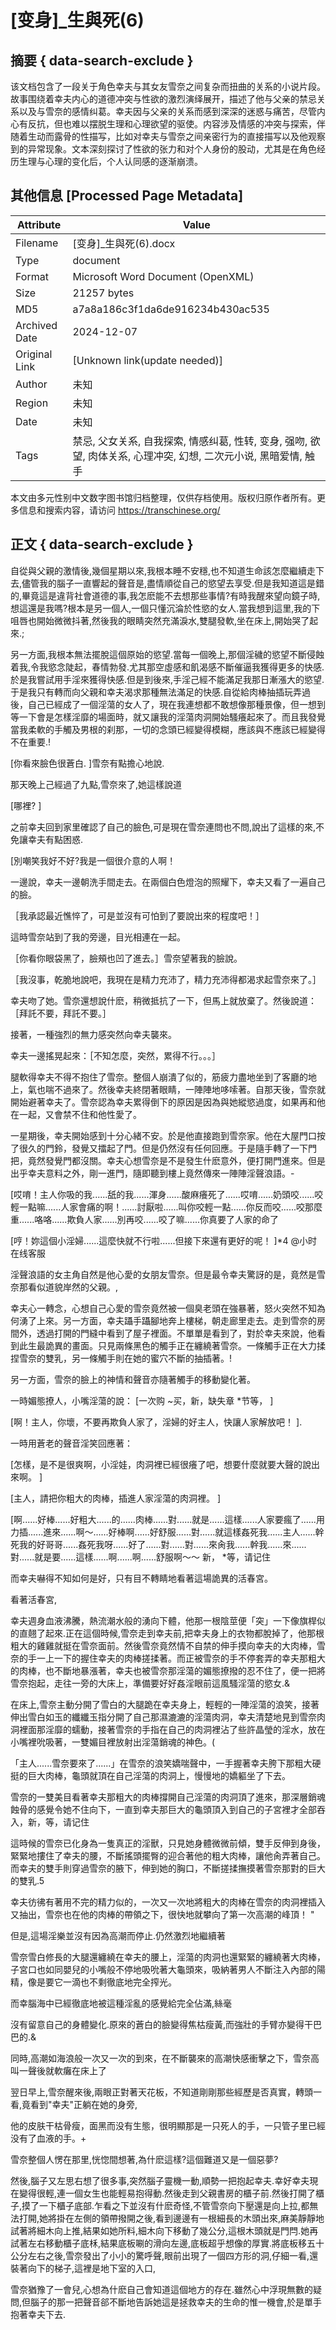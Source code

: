 # [变身]_生與死(6)



## 摘要  { data-search-exclude }

<!-- tcd_abstract -->
该文档包含了一段关于角色幸夫与其女友雪奈之间复杂而扭曲的关系的小说片段。故事围绕着幸夫内心的道德冲突与性欲的激烈演绎展开，描述了他与父亲的禁忌关系以及与雪奈的感情纠葛。幸夫因与父亲的关系而感到深深的迷惑与痛苦，尽管内心有反抗，但也难以摆脱生理和心理欲望的驱使。内容涉及情感的冲突与探索，伴随着生动而露骨的性描写，比如对幸夫与雪奈之间亲密行为的直接描写以及他观察到的异常现象。文本深刻探讨了性欲的张力和对个人身份的股动，尤其是在角色经历生理与心理的变化后，个人认同感的逐渐崩溃。

<!-- tcd_abstract_end -->

## 其他信息 [Processed Page Metadata]

| Attribute       | Value                                  |
|-----------------|----------------------------------------|
| Filename        | [变身]_生與死(6).docx                             |
| Type            | document                                 |
| Format          | Microsoft Word Document (OpenXML)                               |
| Size            | 21257 bytes                           |
| MD5             | a7a8a186c3f1da6de916234b430ac535                                  |
| Archived Date   | 2024-12-07                             |
| Original Link   | [Unknown link(update needed)]                         |
| Author          | 未知                               |
| Region          | 未知                               |
| Date            | 未知                                 |
| Tags            | 禁忌, 父女关系, 自我探索, 情感纠葛, 性转, 变身, 强吻, 欲望, 肉体关系, 心理冲突, 幻想, 二次元小说, 黑暗爱情, 触手                                 |

本文由多元性别中文数字图书馆归档整理，仅供存档使用。版权归原作者所有。更多信息和搜索内容，请访问 <https://transchinese.org/>


## 正文 { data-search-exclude }

<!-- tcd_main_text -->
自從與父親的激情後,幾個星期以來,我根本睡不安穩,也不知道生命該怎麼繼續走下去,儘管我的腦子一直響起的聲音是,盡情順從自己的慾望去享受.但是我知道這是錯的,畢竟這是違背社會道德的事,我怎麽能不去想那些事情?有時我醒來望向鏡子時,想這還是我嗎?根本是另一個人,一個只懂沉淪於性慾的女人.當我想到這里,我的下咀唇也開始微微抖著,然後我的眼睛突然充滿淚水,雙腿發軟,坐在床上,開始哭了起來.;

另一方面,我根本無法擺脫這個原始的慾望.當每一個晚上,那個淫穢的慾望不斷侵蝕着我,令我慾念陡起，春情勃發.尤其那空虛感和飢渴感不斷催逼我獲得更多的快感.於是我嘗試用手淫來獲得快感.但是到後來,手淫己經不能滿足我那日漸漲大的慾望.于是我只有轉而向父親和幸夫渴求那種無法滿足的快感.自從給肉棒抽插玩弄過後，自己已經成了一個淫蕩的女人了，現在我連想都不敢想像那種景像，但一想到等一下會是怎樣淫靡的場面時，就又讓我的淫蕩肉洞開始騷癢起來了。而且我發覺當我柔軟的手觸及男根的刹那，一切的念頭已經變得模糊，應該與不應該已經變得不在重要.!

 [你看來臉色很蒼白. ]雪奈有點擔心地說.

那天晚上己經過了九點,雪奈來了,她這樣說道

 [哪裡? ]

之前幸夫回到家里確認了自己的臉色,可是現在雪奈連問也不問,說出了這樣的來,不免讓幸夫有點困惑.

 [別嘲笑我好不好?我是一個很介意的人啊！

一邊說，幸夫一邊朝洗手間走去。在兩個白色燈泡的照耀下，幸夫又看了一遍自己的臉。

［我承認最近憔悴了，可是並沒有可怕到了要說出來的程度吧！］

這時雪奈站到了我的旁邊，目光相連在一起。

［你看你眼袋黑了，臉頰也凹了進去。］雪奈望著我的臉說。

［我沒事，乾脆地說吧，我現在是精力充沛了，精力充沛得都渴求起雪奈來了。］

幸夫吻了她。雪奈還想說什麽，稍微抵抗了一下，但馬上就放棄了。然後說道：［拜託不要，拜託不要。］

接著，一種強烈的無力感突然向幸夫襲來。

幸夫一邊搖晃起來：［不知怎麼，突然，累得不行。。。］

腿軟得幸夫不得不抱住了雪奈。整個人崩潰了似的，筋疲力盡地坐到了客廳的地上，氣也喘不過來了。然後幸夫終閉著眼睛，一陣陣地哆嗦著。自那天後，雪奈就開始避著幸夫了。雪奈認為幸夫累得倒下的原因是因為與她縱慾過度，如果再和他在一起，又會禁不住和他性愛了。

一星期後，幸夫開始感到十分心緒不安。於是他直接跑到雪奈家。他在大屋門口按了很久的門鈴，發覺又擂起了門。但是仍然沒有任何回應。于是隨手轉了一下門把，竟然發覺門都沒關。幸夫心想雪奈是不是發生什麽意外，便打開門進來。但是出乎幸夫意料之外，剛一進門，隨即聽到樓上竟然傳來一陣陣淫聲浪語。-

 [哎唷！主人你吸的我......舐的我......渾身......酸麻癢死了......哎唷......奶頭咬......咬輕一點嘛......人家會痛的啊！......討厭啦......叫你咬輕一點......你反而咬......咬那麼重......咯咯......欺負人家......別再咬......咬了嘛......你真要了人家的命了

 [哼！妳這個小淫婦......這麼快就不行啦......但接下來還有更好的呢！ ]*4 @小时在线客服

淫聲浪語的女主角自然是他心愛的女朋友雪奈。但是最令幸夫驚訝的是，竟然是雪奈那看似道貌岸然的父親。,

幸夫心一轉念，心想自己心愛的雪奈竟然被一個臭老頭在強暴著，怒火突然不知為何湧了上來。另一方面，幸夫躡手躡腳地奔上樓梯，朝走廊里走去。走到雪奈的房間外，透過打開的門縫中看到了屋子裡面。不單單是看到了，對於幸夫來說，他看到此生最詭異的畫面。只見兩條黑色的觸手正在纏繞著雪奈。一條觸手正在大力揉捏雪奈的雙乳，另一條觸手則在她的蜜穴不斷的抽插著。!

另一方面，雪奈的臉上的神情和聲音亦隨著觸手的移動變化著。

一時媚態撩人，小嘴淫蕩的說：
[一次购 ~买，新，缺失章 *节等， ]

 [啊！主人，你壞，不要再欺負人家了，淫婦的好主人，快讓人家解放吧！ ].

一時用蒼老的聲音淫笑回應著：

 [怎樣，是不是很爽啊，小淫娃，肉洞裡已經很癢了吧，想要什麼就要大聲的說出來啊。 ]

 [主人，請把你粗大的肉棒，插進人家淫蕩的肉洞裡。 ]

 [啊......好棒......好粗大......的......肉棒......對......就是......這樣......人家要瘋了......用力插......進來......啊～......好棒啊......好舒服......對......就這樣姦死我......主人......幹死我的好哥哥......姦死我呀......好了......對......對......來肏我......幹我......來......對......就是要......這樣......啊......啊......舒服啊～～
新， *等，请记住

而幸夫嚇得不知如何是好，只有目不轉睛地看著這場詭異的活春宮。

看著活春宮,

幸夫週身血液沸騰，熱流潮水般的湧向下體，他那一根陰莖便「突」一下像旗桿似的直翹了起來.正在這個時候,雪奈走到幸夫前,把幸夫身上的衣物都脫掉了，他那根粗大的雞雞就挺在雪奈面前。然後雪奈竟然情不自禁的伸手摸向幸夫的大肉棒，雪奈的手一上一下的握住幸夫的肉棒搓揉著。而正被雪奈的手不停套弄的幸夫那粗大的肉棒，也不斷地暴漲著，幸夫也被雪奈那淫蕩的媚態撩撥的忍不住了，便一把將雪奈抱起，走往一旁的大床上，準備要好好姦淫眼前這風騷淫蕩的慾女.&

在床上,雪奈主動分開了雪白的大腿跪在幸夫身上，輕輕的一陣淫蕩的浪笑，接著伸出雪白如玉的纖纖玉指分開了自己那濕漉漉的淫蕩肉洞，幸夫清楚地見到雪奈肉洞裡面那淫靡的蠕動，接著雪奈的手指在自己的肉洞裡沾了些許晶瑩的淫水，放在小嘴裡吮吸著，一雙媚目裡放射出淫蕩銷魂的神色。(

「主人......雪奈要來了......」在雪奈的浪笑嬌喘聲中，一手握著幸夫胯下那粗大硬挺的巨大肉棒，龜頭就頂在自己淫蕩的肉洞上，慢慢地的嬌軀坐了下去。

雪奈的一雙美目看著幸夫那粗大的肉棒撐開自己淫蕩的肉洞頂了進來，那深層銷魂蝕骨的感覺令她不住向下，一直到幸夫那巨大的龜頭頂入到自己的子宮裡才全部吞入，新，等，请记住

這時候的雪奈已化身為一隻真正的淫獸，只見她身體微微前傾，雙手反伸到身後，緊緊地摟住了幸夫的腰，不斷搖頭擺臀的迎合著他的粗大肉棒，讓他肏弄著自己。而幸夫的雙手則穿過雪奈的腋下，伸到她的胸口，不斷搓揉撫摸著雪奈那對的巨大的雙乳.5

幸夫彷彿有著用不完的精力似的，一次又一次地將粗大的肉棒在雪奈的肉洞裡插入又抽出，雪奈也在他的肉棒的帶領之下，很快地就攀向了第一次高潮的峰頂！ "

但是,這場淫樂並沒有因為高潮而停止.仍然激烈地繼續著

雪奈雪白修長的大腿還纏繞在幸夫的腰上，淫蕩的肉洞也還緊緊的纏繞著大肉棒，子宮口也如同嬰兒的小嘴般不停地吸吮著大龜頭來，吸納著男人不斷注入內部的陽精，像是要它一滴也不剩徹底地完全搾光。

而幸腦海中已經徹底地被這種淫亂的感覺給完全佔滿,絲毫

沒有留意自己的身體變化.原來的蒼白的臉變得焦枯瘦黃,而強壯的手臂亦變得干巴巴的.&

同時,高潮如海浪般一次又一次的到來，在不斷襲來的高潮快感衝擊之下，雪奈高叫一聲後就軟癱在床上了

翌日早上,雪奈醒來後,兩眼正對著天花板，不知道剛剛那些經歷是否真實，轉頭一看,竟看到"幸夫"正躺在她的身旁,

他的皮肤干枯骨瘦，面黑而没有生態，很明顯那是一只死人的手，一只管子里已經没有了血液的手。+

雪奈整個人愣在那里,恍惚間想著,為什麽這樣?這個難道又是一個惡夢?

然後,腦子又左思右想了很多事,突然腦子靈機一動,順勢一把抱起幸夫.幸好幸夫現在變得很輕,連一個女生也能輕易抱得動.然後走到父親書房的櫃子前.然後打開了櫃子,摸了一下櫃子底部.乍看之下並沒有什麽奇怪,不管雪奈向下壓還是向上拉,都無法打開,她將掛在左側的領帶撥開之後,看到邊邊有一根細長的木頭出來,麻美靜靜地試著將細木向上推,結果如她所料,細木向下移動了幾公分,這根木頭就是門閂.她再試著左右移動櫃子底柇,結果底板唰的滑向左邊,底板超乎想像的厚實.將底板移五十公分左右之後,雪奈發出了小小的驚呼聲,眼前出現了一個四方形的洞,仔細一看,還裝著向下的梯子,這裡是地下室的入口,

雪奈猶豫了一會兒,心想為什麽自己會知道這個地方的存在.雖然心中浮現無數的疑問,但腦子的那一把聲音郤不斷地告訴她這是拯救幸夫的生命的惟一機會,於是單手抱著幸夫下去.
<!-- tcd_main_text_end -->

